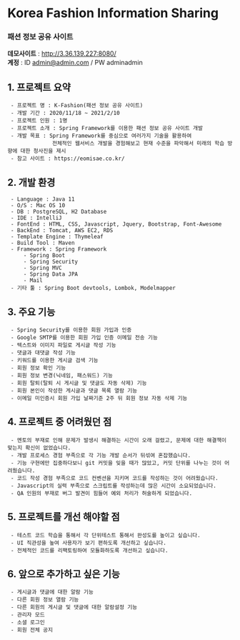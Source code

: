 # Korea Fashion Information Sharing
### 패션 정보 공유 사이트

**데모사이트** : http://3.36.139.227:8080/<br>
**계정** : ID admin@admin.com / PW adminadmin

## 1. 프로젝트 요약
```
 - 프로젝트 명 : K-Fashion(패션 정보 공유 사이트)
 - 개발 기간 : 2020/11/18 ~ 2021/2/10
 - 프로젝트 인원 : 1명
 - 프로젝트 소개 : Spring Framework를 이용한 패션 정보 공유 사이트 개발
 - 개발 목표 : Spring Framework를 중심으로 여러가지 기술을 활용하여 
              전체적인 웹서비스 개발을 경험해보고 현재 수준을 파악해서 미래의 학습 방향에 대한 청사진을 제시
 - 참고 사이트 : https://eomisae.co.kr/
```

## 2. 개발 환경
```
 - Language : Java 11
 - O/S : Mac OS 10
 - DB : PostgreSQL, H2 Database
 - IDE : IntelliJ
 - FontEnd : HTML, CSS, Javascript, Jquery, Bootstrap, Font-Awesome
 - BackEnd : Tomcat, AWS EC2, RDS
 - Template Engine : Thymeleaf
 - Build Tool : Maven
 - Framework : Spring Framework
     - Spring Boot
     - Spring Security
     - Spring MVC
     - Spring Data JPA
     - Mail
 - 기타 툴 : Spring Boot devtools, Lombok, Modelmapper
```
## 3. 주요 기능
```
 - Spring Security를 이용한 회원 가입과 인증
 - Google SMTP를 이용한 회원 가입 인증 이메일 전송 기능
 - 텍스트와 이미지 파일로 게시글 작성 기능
 - 댓글과 대댓글 작성 기능
 - 키워드를 이용한 게시글 검색 기능
 - 회원 정보 확인 기능
 - 회원 정보 변경(닉네임, 패스워드) 기능
 - 회원 탈퇴(탈퇴 시 게시글 및 댓글도 자동 삭제) 기능
 - 회원 본인이 작성한 게시글과 댓글 목록 열람 기능
 - 이메일 미인증시 회원 가입 날짜기준 2주 뒤 회원 정보 자동 삭제 기능
```
## 4. 프로젝트 중 어려웠던 점
```
 - 멘토의 부재로 인해 문제가 발생시 해결하는 시간이 오래 걸렸고, 문제에 대한 해결책이 맞는지 확신이 없었습니다.
 - 개발 프로세스 경험 부족으로 각 기능 개발 순서가 뒤섞여 혼잡했습니다.
 - 기능 구현에만 집중하다보니 git 커밋을 잊을 때가 많았고, 커밋 단위를 나누는 것이 어려웠습니다.
 - 코드 작성 경험 부족으로 코드 컨벤션을 지키며 코드를 작성하는 것이 어려웠습니다.
 - Javascript의 실력 부족으로 스크립트를 작성하는데 많은 시간이 소요되었습니다.
 - QA 인원의 부재로 버그 발견이 힘들어 예외 처리가 허술하게 되었습니다.
```
## 5. 프로젝트를 개선 해야할 점
```
 - 테스트 코드 학습을 통해서 각 단위테스트 통해서 완성도를 높이고 싶습니다.  
 - UI 직관성을 높여 사용자가 보기 편하도록 개선하고 싶습니다.
 - 전체적인 코드를 리팩토링하여 모듈화하도록 개선하고 싶습니다.
```
## 6. 앞으로 추가하고 싶은 기능
```
 - 게시글과 댓글에 대한 알람 기능
 - 다른 회원 정보 열람 기능
 - 다른 회원의 게시글 및 댓글에 대한 알람설정 기능
 - 관리자 모드 
 - 소셜 로그인
 - 회원 전체 공지
```
